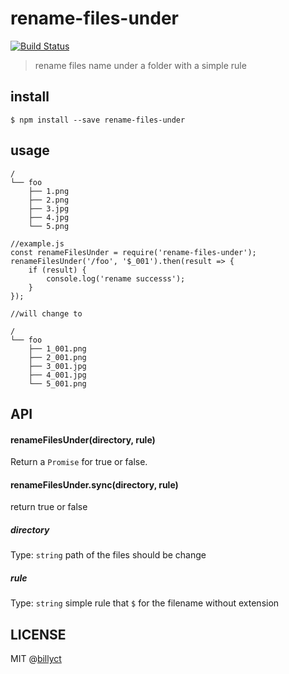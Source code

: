 # rename-files-under
[![Build Status](https://travis-ci.org/billyct/happycalculator.svg?branch=master)](https://travis-ci.org/billyct/happycalculator)
> rename files name under a folder with a simple rule

## install
```
$ npm install --save rename-files-under
```

## usage
```
/
└── foo
	├── 1.png
    ├── 2.png
    ├── 3.jpg
    ├── 4.jpg
    └── 5.png
```

```
//example.js
const renameFilesUnder = require('rename-files-under');
renameFilesUnder('/foo', '$_001').then(result => {
	if (result) {
		console.log('rename successs');
	}
});

//will change to

/
└── foo
	├── 1_001.png
    ├── 2_001.png
    ├── 3_001.jpg
    ├── 4_001.jpg
    └── 5_001.png
```


## API
#### renameFilesUnder(directory, rule)
Return a `Promise` for true or false.
#### renameFilesUnder.sync(directory, rule)
return true or false

##### directory
Type: `string`
path of the files should be change

##### rule
Type: `string`
simple rule that `$` for the filename without extension


## LICENSE
MIT @[billyct](http://billyct.com)